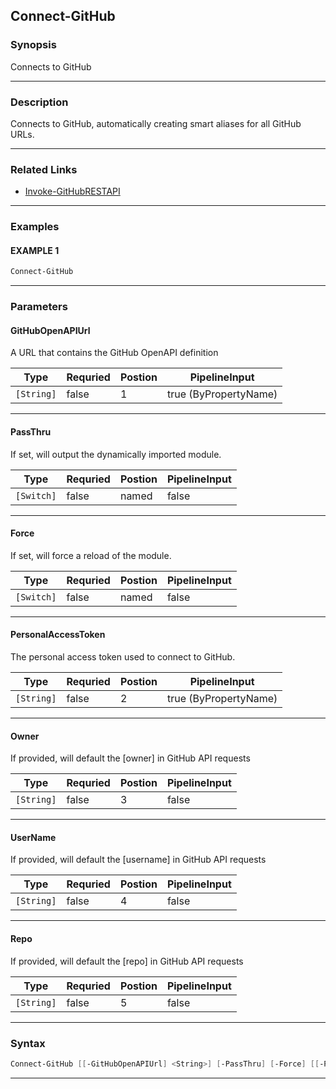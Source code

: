 
Connect-GitHub
--------------
### Synopsis
Connects to GitHub

---
### Description

Connects to GitHub, automatically creating smart aliases for all GitHub URLs.

---
### Related Links
* [Invoke-GitHubRESTAPI](Invoke-GitHubRESTAPI.md)
---
### Examples
#### EXAMPLE 1
```PowerShell
Connect-GitHub
```

---
### Parameters
#### **GitHubOpenAPIUrl**

A URL that contains the GitHub OpenAPI definition



|Type          |Requried|Postion|PipelineInput        |
|--------------|--------|-------|---------------------|
|```[String]```|false   |1      |true (ByPropertyName)|
---
#### **PassThru**

If set, will output the dynamically imported module.



|Type          |Requried|Postion|PipelineInput|
|--------------|--------|-------|-------------|
|```[Switch]```|false   |named  |false        |
---
#### **Force**

If set, will force a reload of the module.



|Type          |Requried|Postion|PipelineInput|
|--------------|--------|-------|-------------|
|```[Switch]```|false   |named  |false        |
---
#### **PersonalAccessToken**

The personal access token used to connect to GitHub.



|Type          |Requried|Postion|PipelineInput        |
|--------------|--------|-------|---------------------|
|```[String]```|false   |2      |true (ByPropertyName)|
---
#### **Owner**

If provided, will default the [owner] in GitHub API requests



|Type          |Requried|Postion|PipelineInput|
|--------------|--------|-------|-------------|
|```[String]```|false   |3      |false        |
---
#### **UserName**

If provided, will default the [username] in GitHub API requests



|Type          |Requried|Postion|PipelineInput|
|--------------|--------|-------|-------------|
|```[String]```|false   |4      |false        |
---
#### **Repo**

If provided, will default the [repo] in GitHub API requests



|Type          |Requried|Postion|PipelineInput|
|--------------|--------|-------|-------------|
|```[String]```|false   |5      |false        |
---
### Syntax
```PowerShell
Connect-GitHub [[-GitHubOpenAPIUrl] <String>] [-PassThru] [-Force] [[-PersonalAccessToken] <String>] [[-Owner] <String>] [[-UserName] <String>] [[-Repo] <String>] [<CommonParameters>]
```
---


